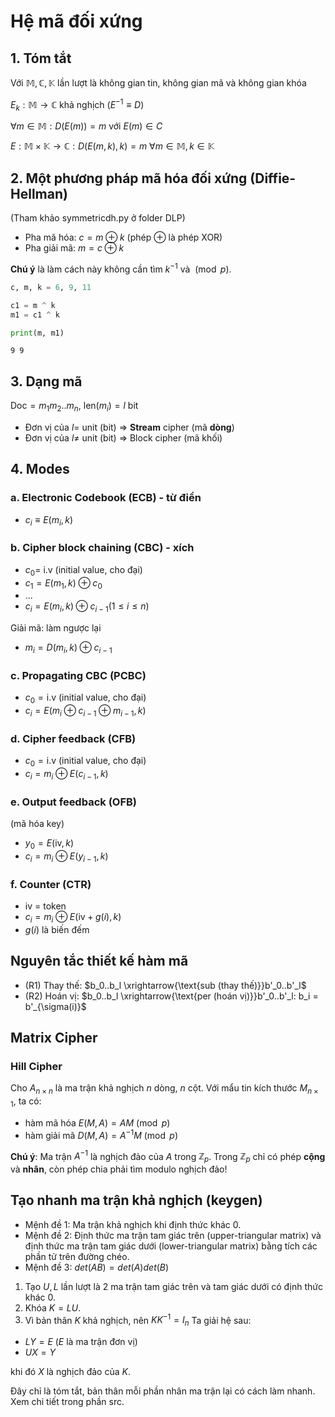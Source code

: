 # Hệ mã đối xứng

## 1. Tóm tắt
Với $\mathbb{M}, \mathbb{C}, \mathbb{K}$ lần lượt là không gian tin, không gian mã và không gian khóa

$E_k : \mathbb{M} \rightarrow \mathbb{C}$ khả nghịch $(E^{-1} \equiv D)$

$\forall m \in \mathbb{M}: D(E(m)) = m$ với $E(m) \in C$

$E: \mathbb{M} \times \mathbb{K} \rightarrow \mathbb{C} : D(E(m, k), k) = m\ \forall m \in \mathbb{M}, k \in \mathbb{K}$

## 2. Một phương pháp mã hóa đối xứng (Diffie-Hellman)
(Tham khảo symmetricdh.py ở folder DLP)

- Pha mã hóa: $c = m \oplus k$ (phép $\oplus$ là phép XOR)
- Pha giải mã: $m = c \oplus k$

**Chú ý** là làm cách này không cần tìm $k^{-1}$ và $\pmod p$.


```python
c, m, k = 6, 9, 11

c1 = m ^ k
m1 = c1 ^ k

print(m, m1)
```

    9 9
    

## 3. Dạng mã
$\text{Doc} = m_1m_2..m_n$, $\text{len}(m_i) = l$ bit

- Đơn vị của $l =$ unit (bit) => **Stream** cipher (mã **dòng**)
- Đơn vị của $l \neq$ unit (bit) => Block cipher (mã khối)

## 4. Modes

### a. Electronic Codebook (ECB) - từ điển
- $c_i \equiv E(m_i, k)$

### b. Cipher block chaining (CBC) - xích
- $c_0 =$ i.v (initial value, cho đại)
- $c_1 = E(m_1, k) \oplus c_0$
- ...
- $c_i = E(m_i, k) \oplus c_{i - 1} (1 \leq i \leq n)$

Giải mã: làm ngược lại
- $m_i = D(m_i, k) \oplus c_{i - 1}$

### c. Propagating CBC (PCBC)
- $c_0 = \text{i.v}$ (initial value, cho đại)
- $c_i = E(m_i \oplus c_{i - 1} \oplus m_{i - 1}, k)$

### d. Cipher feedback (CFB)
- $c_0 = \text{i.v}$ (initial value, cho đại)
- $c_i = m_i \oplus E(c_{i - 1}, k)$

### e. Output feedback (OFB)
(mã hóa key)
- $y_0 = E(\text{iv}, k)$
- $c_i = m_i \oplus E(y_{i - 1}, k)$

### f. Counter (CTR)
- iv = token
- $c_i = m_i \oplus E(\text{iv} + g(i), k)$
- $g(i)$ là biến đếm

## Nguyên tắc thiết kế hàm mã

- (R1) Thay thế: $b_0..b_l \xrightarrow{\text{sub (thay thế)}}b'_0..b'_l$
- (R2) Hoán vị: $b_0..b_l \xrightarrow{\text{per (hoán vị)}}b'_0..b'_l: b_i = b'_{\sigma(i)}$

## Matrix Cipher
### Hill Cipher

Cho $A_{n\times n}$ là ma trận khả nghịch $n$ dòng, $n$ cột. Với mẩu tin kích thước $M_{n\times 1}$, ta có:
- hàm mã hóa $E(M, A) = AM \pmod p$
- hàm giải mã $D(M, A) = A^{-1}M \pmod p$

**Chú ý**: Ma trận $A^{-1}$ là nghịch đảo của $A$ trong $\mathbb{Z}_p$. Trong $\mathbb{Z}_p$ chỉ có phép **cộng** và **nhân**, còn phép chia phải tìm modulo nghịch đảo!

## Tạo nhanh ma trận khả nghịch (keygen)
- Mệnh đề 1: Ma trận khả nghịch khi định thức khác 0.
- Mệnh đề 2: Định thức ma trận tam giác trên (upper-triangular matrix) và định thức ma trận tam giác dưới (lower-triangular matrix) bằng tích các phần tử trên đường chéo.
- Mệnh đề 3: $det(AB) = det(A)det(B)$

1. Tạo $U, L$ lần lượt là 2 ma trận tam giác trên và tam giác dưới có định thức khác 0.
2. Khóa $K = LU$.
3. Vì bản thân $K$ khả nghịch, nên $KK^{-1} = I_n$ Ta giải hệ sau:
- $LY = E$ ($E$ là ma trận đơn vị)
- $UX = Y$

khi đó $X$ là nghịch đảo của $K$.

Đây chỉ là tóm tắt, bản thân mỗi phần nhân ma trận lại có cách làm nhanh. Xem chi tiết trong phần src.
